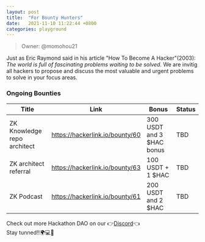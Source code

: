 ```yaml
---
layout: post
title:  "For Bounty Hunters"
date:   2021-11-10 11:22:44 +0800
categories: playground
---
```


> Owner: @momohou21

Just as Eric Raymond said in his article "How To Become A Hacker"(2003): _The world is full of fascinating problems waiting to be solved._ We are invitig all hackers to propose and discuss the most valuable and urgent problems to solve in your focus areas. 

### Ongoing Bounties

| **Title** | **Link** | **Bonus** | **Status** |
| --- | --- | --- | --- |
| ZK Knowledge repo architect | https://hackerlink.io/bounty/60 | 300 USDT and 3 $HAC bonus | TBD |
| ZK architect referral | https://hackerlink.io/bounty/63 | 100 USDT + 1 $HAC | TBD |
| ZK Podcast | https://hackerlink.io/bounty/61 | 200 USDT and 2 $HAC | TBD |


Check out more Hackathon DAO on our 👉[Discord][Discord]👈
<br>
Stay tunned!!🌍💻💪

[Discord]: https://discord.gg/gVBYGfmwQv
